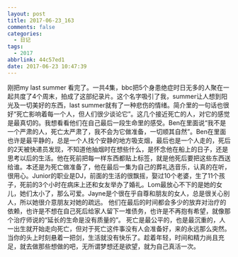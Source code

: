 ```yaml
---
layout: post
title: 2017-06-23_163
comments: false
categories:
  - 日记
tags:
  - 2017
abbrlink: 44c57ed1
date: 2017-06-23 10:47:39
---
```


 刚把my last summer 看完了。一共4集，bbc把5个身患绝症时日无多的人聚在一起共度了4个周末，拍成了这部纪录片。这个名字吸引了我，summer让人想到阳光及一切美好的东西，last summer就有了一种悲伤的情绪。简介里的一句话也很好“死亡影响着每一个人，但人们很少谈论它”。这几个接近死亡的人，对它的感觉是最真切的。我想看看他们在自己最后一段生命里的感受。Ben在里面说“我不是一个严肃的人，死亡太严肃了，我不会为它做准备，一切顺其自然”。Ben在里面也许是最平静的，总是一个人找个安静的地方吸支烟，最后也是一个人走的，死后的2天被快递员发现，不知道他抽烟时在想些什么，是怀念他在船上的日子，还是思考以后的生活。他在死前把每一样东西都贴上标签，就是他死后要把这些东西送给谁。本还是为死亡做准备了，他在最后一集为自己的葬礼选音乐，认真的在听，很用心。Junior的职业是DJ，前面的生活的很飘摇，娶过10个老婆，生了11个孩子，死前的3个小时在病床上还和女友举办了婚礼。Lom最放心不下的是她的女儿，她们太小了，那么可爱。Jayne是个很在乎自尊和朋友的女人，总是很关心别人，所以她很介意朋友对她的疏远。
 他们在最后的时间都会多少的放弃对治疗的依赖，也许是不想在自己死后给家人留下一堆债务，也许是不再抱有希望，就像那个治疗师说的“延长的生命是没有质量的”。
 死亡是最公平的，也是最沉重的，人一出生就开始走向死亡，但对于死亡这件事没有人会准备好，来的永远那么突然。当你的头上时刻悬着一把剑，生活就没有快乐了。趁着年轻，时间和精力尚且充足，就去做那些想做的吧，无所谓梦想还是欲望，就为自己真活一次。
